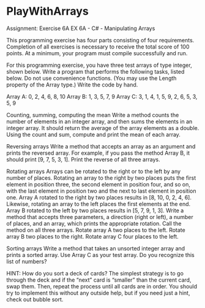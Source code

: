 # PlayWithArrays
Assignment: Exercise 6A
EX 6A - C# - Manipulating Arrays 



This programming exercise has four parts consisting of four requirements. Completion of all exercises is necessary to receive the total score of 100 points. At a minimum, your program must compile successfully and run.

For this programming exercise, you have three test arrays of type integer, shown below. Write a program that performs the following tasks, listed below. Do not use convenience functions. (You may use the Length property of the Array type.) Write the code by hand.

Array A: 0, 2, 4, 6, 8, 10
Array B: 1, 3, 5, 7, 9
Array C: 3, 1, 4, 1, 5, 9, 2, 6, 5, 3, 5, 9

Counting, summing, computing the mean
Write a method counts the number of elements in an integer array, and then sums the elements in an integer array. It should return the average of the array elements as a double. Using the count and sum, compute and print the mean of each array.

Reversing arrays
Write a method that accepts an array as an argument and prints the reversed array. For example, if you pass the method Array B, it should print [9, 7, 5, 3, 1]. Print the reverse of all three arrays.

Rotating arrays
Arrays can be rotated to the right or to the left by any number of places. Rotating an array to the right by two places puts the first element in position three, the second element in position four, and so on, with the last element in position two and the next to last element in position one. Array A rotated to the right by two places results in [8, 10, 0, 2, 4, 6]. Likewise, rotating an array to the left places the first elements at the end. Array B rotated to the left by two places results in [5, 7, 9, 1, 3].
Write a method that accepts three parameters, a direction (right or left), a number of places, and an array, which prints the appropriate rotation. Call the method on all three arrays. Rotate array A two places to the left. Rotate array B two places to the right. Rotate array C four places to the left.

Sorting arrays
Write a method that takes an unsorted integer array and prints a sorted array. 
Use Array C as your test array. Do you recognize this list of numbers?

HINT: How do you sort a deck of cards? The simplest strategy is to go through the deck and if the “next” card is “smaller” than the current card, swap them. Then, repeat the process until all cards are in order. You should try to implement this without any outside help, but if you need just a hint, check out bubble sort.
